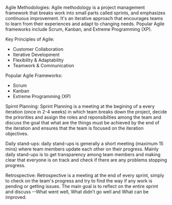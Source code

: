 
Agile Methodologies: 
Agile methodology is a project management framework that breaks work into small parts called sprints, and emphasizes continuous improvement. It's an iterative approach that encourages teams to learn from their experiences and adapt to changing needs. Popular Agile frameworks include Scrum, Kanban, and Extreme Programming (XP).

Key Principles of Agile: 
- Customer Collaboration
- Iterative Development
- Flexibility & Adaptability
- Teamwork & Communication

Popular Agile Frameworks: 
- Scrum
- Kanban
- Extreme Programming (XP) 


Spirnt Planning:
Sprint Planning is a meeting at the begining of a every iteration (once in 2-4 weeks) in which team breaks down the project, decide the prirorities and assign the roles and reponsibilties among the team and discuss the goal that what are the things must be achieved by the end of the iteration and ensures that the team is focused on the iteration objectives.


Daily stand-ups:
daily stand-ups is generally a short meeting (maximum 15 mins) where team members update each other on their progress. Mainly daily stand-ups is to get transparency among team members and making clear that everyone is on track and check if there are any problems stopping progress.


Retrospective:
Retrospective is a meeting at the end of every sprint, simply to check on the team's progress and try to find the way if any work is pending or getting issues. The main goal is to reflect on the entire sprint and discuss --What went well, What didn’t go well and What can be improved.